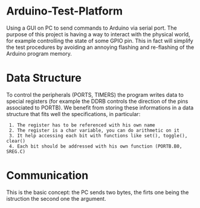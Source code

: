 # Arduino-Test-Platform
Using a GUI on PC to send commands to Arduino via serial port. The purpose of this project is having a way to interact with the physical world, for example controlling the state of some GPIO pin. This in fact will simplify the test procedures by avoiding an annoying flashing and re-flashing of the Arduino program memory.

# Data Structure
To control the peripherals (PORTS, TIMERS) the program writes data to special registers (for example the DDRB controls the direction of the pins associated to PORTB). We benefit from storing these informations in a data structure that fits well the specifications, in particular:

	 1. The register has to be referenced with his own name
	 2. The register is a char variable, you can do arithmetic on it
	 3. It help accessing each bit with functions like set(), toggle(), clear()
	 4. Each bit should be addressed with his own function (PORTB.B0, SREG.C)

# Communication
This is the basic concept: the PC sends two bytes, the firts one being the istruction the second one the argument.
